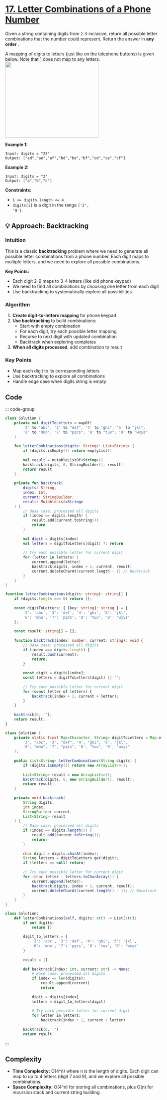 # [17. Letter Combinations of a Phone Number](https://leetcode.com/problems/letter-combinations-of-a-phone-number/description/?envType=study-plan-v2&envId=top-interview-150)

Given a string containing digits from <code>2-9</code> inclusive, return all possible letter combinations that the number could represent. Return the answer in **any order** .

A mapping of digits to letters (just like on the telephone buttons) is given below. Note that 1 does not map to any letters.
<img alt="" src="https://assets.leetcode.com/uploads/2022/03/15/1200px-telephone-keypad2svg.png" style="width: 300px; height: 243px;">

**Example 1:** 

```
Input: digits = "23"
Output: ["ad","ae","af","bd","be","bf","cd","ce","cf"]
```

**Example 2:** 

```
Input: digits = "2"
Output: ["a","b","c"]
```

**Constraints:** 

- <code>1 <= digits.length <= 4</code>
- <code>digits[i]</code> is a digit in the range <code>['2', '9']</code>.

## 💡 Approach: Backtracking

### Intuition

This is a classic **backtracking** problem where we need to generate all possible letter combinations from a phone number. Each digit maps to multiple letters, and we need to explore all possible combinations.

**Key Points:**
- Each digit 2-9 maps to 3-4 letters (like old phone keypad)
- We need to find all combinations by choosing one letter from each digit
- Use backtracking to systematically explore all possibilities

### Algorithm

1. **Create digit-to-letters mapping** for phone keypad
2. **Use backtracking** to build combinations:
   - Start with empty combination
   - For each digit, try each possible letter mapping
   - Recurse to next digit with updated combination
   - Backtrack when exploring completes
3. **When all digits processed**, add combination to result

### Key Points

- Map each digit to its corresponding letters
- Use backtracking to explore all combinations
- Handle edge case when digits string is empty

## Code

::: code-group

```kotlin [Kotlin]
class Solution {
    private val digitToLetters = mapOf(
        '2' to "abc", '3' to "def", '4' to "ghi", '5' to "jkl",
        '6' to "mno", '7' to "pqrs", '8' to "tuv", '9' to "wxyz"
    )
    
    fun letterCombinations(digits: String): List<String> {
        if (digits.isEmpty()) return emptyList()
        
        val result = mutableListOf<String>()
        backtrack(digits, 0, StringBuilder(), result)
        return result
    }
    
    private fun backtrack(
        digits: String,
        index: Int,
        current: StringBuilder,
        result: MutableList<String>
    ) {
        // Base case: processed all digits
        if (index == digits.length) {
            result.add(current.toString())
            return
        }
        
        val digit = digits[index]
        val letters = digitToLetters[digit] ?: return
        
        // Try each possible letter for current digit
        for (letter in letters) {
            current.append(letter)
            backtrack(digits, index + 1, current, result)
            current.deleteCharAt(current.length - 1) // Backtrack
        }
    }
}
```

```typescript [TypeScript]
function letterCombinations(digits: string): string[] {
    if (digits.length === 0) return [];
    
    const digitToLetters: { [key: string]: string } = {
        '2': 'abc', '3': 'def', '4': 'ghi', '5': 'jkl',
        '6': 'mno', '7': 'pqrs', '8': 'tuv', '9': 'wxyz'
    };
    
    const result: string[] = [];
    
    function backtrack(index: number, current: string): void {
        // Base case: processed all digits
        if (index === digits.length) {
            result.push(current);
            return;
        }
        
        const digit = digits[index];
        const letters = digitToLetters[digit] || '';
        
        // Try each possible letter for current digit
        for (const letter of letters) {
            backtrack(index + 1, current + letter);
        }
    }
    
    backtrack(0, '');
    return result;
}
```

```java [Java]
class Solution {
    private static final Map<Character, String> digitToLetters = Map.of(
        '2', "abc", '3', "def", '4', "ghi", '5', "jkl",
        '6', "mno", '7', "pqrs", '8', "tuv", '9', "wxyz"
    );
    
    public List<String> letterCombinations(String digits) {
        if (digits.isEmpty()) return new ArrayList<>();
        
        List<String> result = new ArrayList<>();
        backtrack(digits, 0, new StringBuilder(), result);
        return result;
    }
    
    private void backtrack(
        String digits,
        int index,
        StringBuilder current,
        List<String> result
    ) {
        // Base case: processed all digits
        if (index == digits.length()) {
            result.add(current.toString());
            return;
        }
        
        char digit = digits.charAt(index);
        String letters = digitToLetters.get(digit);
        if (letters == null) return;
        
        // Try each possible letter for current digit
        for (char letter : letters.toCharArray()) {
            current.append(letter);
            backtrack(digits, index + 1, current, result);
            current.deleteCharAt(current.length() - 1); // Backtrack
        }
    }
}
```

```python [Python]
class Solution:
    def letterCombinations(self, digits: str) -> List[str]:
        if not digits:
            return []
        
        digit_to_letters = {
            '2': 'abc', '3': 'def', '4': 'ghi', '5': 'jkl',
            '6': 'mno', '7': 'pqrs', '8': 'tuv', '9': 'wxyz'
        }
        
        result = []
        
        def backtrack(index: int, current: str) -> None:
            # Base case: processed all digits
            if index == len(digits):
                result.append(current)
                return
            
            digit = digits[index]
            letters = digit_to_letters[digit]
            
            # Try each possible letter for current digit
            for letter in letters:
                backtrack(index + 1, current + letter)
        
        backtrack(0, '')
        return result
```

:::

## Complexity

- **Time Complexity:** O(4^n) where n is the length of digits. Each digit can map to up to 4 letters (digit 7 and 9), and we explore all possible combinations.
- **Space Complexity:** O(4^n) for storing all combinations, plus O(n) for recursion stack and current string building.
